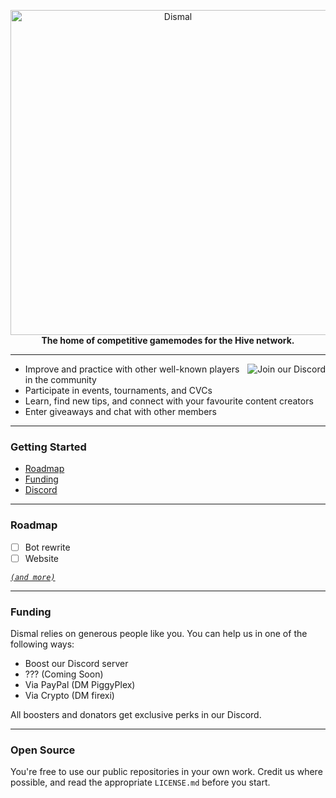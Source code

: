 <p align="center">
	<a href="https://discord.gg/dismal">
		<picture>
			<source srcset="https://i.imgur.com/Vtm4A1W.png" media="(prefers-color-scheme: dark)">
			<img src="https://i.imgur.com/Vtm4A1W.png" loading="eager" width="520px" title="Dismal" alt="Dismal" />
		</picture>
	</a><br>
	<b>The home of competitive gamemodes for the Hive network.</b>
</p>

---
<a href="https://discord.gg/dismal">
  <img src="https://discordapp.com/api/guilds/927729207071633458/widget.png?style=banner3" align="right" title="Join our Discord" alt="Join our Discord">
</a>

- Improve and practice with other well-known players in the community
- Participate in events, tournaments, and CVCs
- Learn, find new tips, and connect with your favourite content creators
- Enter giveaways and chat with other members

---
### Getting Started
- [Roadmap](#roadmap)
- [Funding](#funding)
- [Discord](https://discord.gg/dismal)

---
### Roadmap
- [ ] Bot rewrite
- [ ] Website

*[`(and more)`](https://discord.gg/dismal)*

---
### Funding
Dismal relies on generous people like you. You can help us in one of the following ways:
- Boost our Discord server
- ??? (Coming Soon)
- Via PayPal (DM PiggyPlex)
- Via Crypto (DM firexi)

All boosters and donators get exclusive perks in our Discord.

---
### Open Source
You're free to use our public repositories in your own work. Credit us where possible, and read the appropriate `LICENSE.md` before you start.
